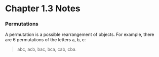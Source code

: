 # Chapter 1.3 Notes
### Permutations

A permutation is a possible rearrangement of objects. For example, there are 6 permutations of the letters a, b, c:
>abc, acb, bac, bca, cab, cba.

